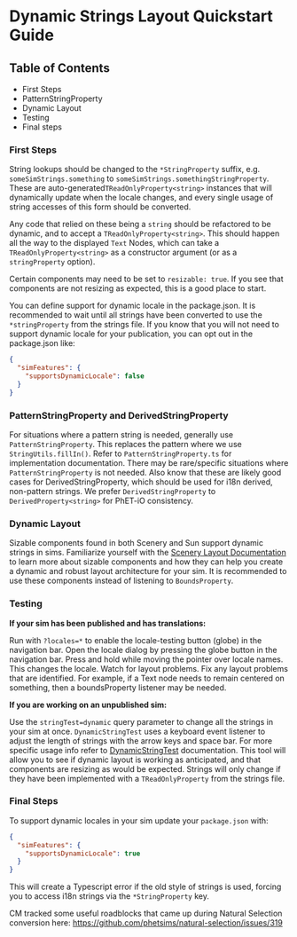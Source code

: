 # Dynamic Strings Layout Quickstart Guide

## Table of Contents

- First Steps
- PatternStringProperty
- Dynamic Layout
- Testing
- Final steps

### First Steps

String lookups should be changed to the `*StringProperty` suffix, e.g. `someSimStrings.something` to 
`someSimStrings.somethingStringProperty`. These are auto-generated`TReadOnlyProperty<string>` instances that will 
dynamically update when the locale changes, and every single usage of string accesses of this form should be converted.

Any code that relied on these being a `string` should be refactored to be dynamic, and to accept a
`TReadOnlyProperty<string>`. This should happen all the way to the displayed `Text` Nodes, which can take a
`TReadOnlyProperty<string>` as a constructor argument (or as a `stringProperty` option).

Certain components may need to be set to `resizable: true`. If you see that components are not resizing as expected,
this is a good place to start.

You can define support for dynamic locale in the package.json. It is recommended to wait until all strings have been 
converted to use the `*stringProperty` from the strings file. If you know that you will not need to support dynamic 
locale for your publication, you can opt out in the package.json
like:

```json
{
  "simFeatures": {
    "supportsDynamicLocale": false
  }
}
```

### PatternStringProperty and DerivedStringProperty

For situations where a pattern string is needed, generally use `PatternStringProperty`. This replaces the pattern where
we use `StringUtils.fillIn()`. Refer to `PatternStringProperty.ts`
for implementation documentation. There may be rare/specific situations where `PatternStringProperty` is not needed.
Also know that these are likely good cases for DerivedStringProperty, which should be used for i18n derived, non-pattern
strings. We prefer `DerivedStringProperty` to `DerivedProperty<string>` for PhET-iO consistency.

### Dynamic Layout
Sizable components found in both Scenery and Sun support dynamic strings in sims. Familiarize yourself with the 
[Scenery Layout Documentation](https://phetsims.github.io/scenery/doc/layout) to learn more about sizable components and how they can help you create a dynamic 
and robust layout architecture for your sim. It is recommended to use these components instead of listening to 
`BoundsProperty`.

### Testing

**If your sim has been published and has translations:**

Run with `?locales=*` to enable the locale-testing button (globe) in the navigation bar. Open the locale dialog by
pressing the globe button in the navigation bar. Press and hold while moving the pointer over locale names. This changes
the locale. Watch for layout problems. Fix any layout problems that are identified. For example, if a Text node needs to
remain centered on something, then a boundsProperty listener may be needed.

**If you are working on an unpublished sim:**

Use the `stringTest=dynamic` query parameter to change all the strings in your sim at once. `DynamicStringTest` uses a
keyboard event listener to adjust the length of strings with the arrow keys and space bar. For more specific usage info
refer to [DynamicStringTest](https://github.com/phetsims/joist/blob/main/js/DynamicStringTest.ts) documentation. This
tool will allow you to see if dynamic layout is working as anticipated, and that components are resizing as would be
expected. Strings will only change if they have been implemented with a `TReadOnlyProperty` from the strings file.

### Final Steps

To support dynamic locales in your sim update your `package.json` with:

```json
{
  "simFeatures": {
    "supportsDynamicLocale": true
  }
}
```

This will create a Typescript error if the old style of strings is used, forcing you to access i18n strings via
the `*StringProperty` key.

CM tracked some useful roadblocks that came up during Natural Selection conversion
here: https://github.com/phetsims/natural-selection/issues/319
